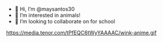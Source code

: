 - 👋 Hi, I’m @maysantos30
- 👀 I’m interested in animals! 
- 💞️ I’m looking to collaborate on for school

https://media.tenor.com/tPfEQC6tWyYAAAAC/wink-anime.gif
<!---
maysantos30/maysantos30 is a ✨ special ✨ repository because its `README.md` (this file) appears on your GitHub profile.
You can click the Preview link to take a look at your changes.
--->

